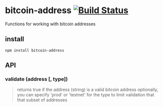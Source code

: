 # bitcoin-address [![Build Status](https://secure.travis-ci.org/shtylman/bitcoin-address.png)](http://travis-ci.org/shtylman/bitcoin-address) #

Functions for working with bitcoin addresses

## install ##

```
npm install bitcoin-address
```

## API ##

### validate (address [, type]) ###

> returns true if the address (string) is a valid bitcoin address
> optionally, you can specify 'prod' or 'testnet' for the type to limit validation that that subset of addresses

